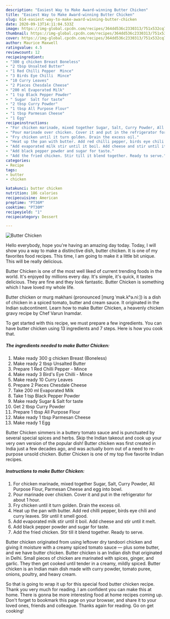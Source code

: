 ```yaml
---
description: "Easiest Way to Make Award-winning Butter Chicken"
title: "Easiest Way to Make Award-winning Butter Chicken"
slug: 614-easiest-way-to-make-award-winning-butter-chicken
date: 2020-09-13T14:11:04.533Z
image: https://img-global.cpcdn.com/recipes/364dd536c2330313/751x532cq70/butter-chicken-recipe-main-photo.jpg
thumbnail: https://img-global.cpcdn.com/recipes/364dd536c2330313/751x532cq70/butter-chicken-recipe-main-photo.jpg
cover: https://img-global.cpcdn.com/recipes/364dd536c2330313/751x532cq70/butter-chicken-recipe-main-photo.jpg
author: Maurice Maxwell
ratingvalue: 4.5
reviewcount: 12
recipeingredient:
- "300 g chicken Breast Boneless"
- "2 tbsp Unsalted Butter"
- "1 Red Chilli Pepper  Mince"
- "3 Birds Eye Chilli  Mince"
- "10 Curry Leaves"
- "2 Pieces Chesdale Cheese"
- "200 ml Evaporated Milk"
- "1 tsp Black Pepper Powder"
- " Sugar  Salt for taste"
- "2 tbsp Curry Powder"
- "1 tbsp All Purpose Flour"
- "1 tbsp Parmesan Cheese"
- "1 Egg"
recipeinstructions:
- "For chicken marinade, mixed together Sugar, Salt, Curry Powder, All Purpose Flour, Parmesan Cheese and egg into bowl."
- "Pour marinade over chicken. Cover it and put in the refrigerator for about 1 hour."
- "Fry chicken until it turn golden. Drain the excess oil."
- "Heat up the pan with butter. Add red chilli pepper, birds eye chili and curry leaves. Stir until it smell good."
- "Add evaporated milk stir until it boil. Add cheese and stir until it melt."
- "Add black pepper powder and sugar for taste."
- "Add the fried chicken. Stir till it blend together. Ready to serve."
categories:
- Recipe
tags:
- butter
- chicken

katakunci: butter chicken 
nutrition: 186 calories
recipecuisine: American
preptime: "PT36M"
cooktime: "PT30M"
recipeyield: "1"
recipecategory: Dessert

---
```



![Butter Chicken](https://img-global.cpcdn.com/recipes/364dd536c2330313/751x532cq70/butter-chicken-recipe-main-photo.jpg)

Hello everybody, hope you're having an amazing day today. Today, I will show you a way to make a distinctive dish, butter chicken. It is one of my favorites food recipes. This time, I am going to make it a little bit unique. This will be really delicious.

Butter Chicken is one of the most well liked of current trending foods in the world. It's enjoyed by millions every day. It's simple, it's quick, it tastes delicious. They are fine and they look fantastic. Butter Chicken is something which I have loved my whole life.

Butter chicken or murg makhani (pronounced [mʊrg ˈmək.kʰə.niː]) is a dish of chicken in a spiced tomato, butter and cream sauce. It originated in the Indian subcontinent. Learn how to make Butter Chicken, a heavenly chicken gravy recipe by Chef Varun Inamdar.


To get started with this recipe, we must prepare a few ingredients. You can have butter chicken using 13 ingredients and 7 steps. Here is how you cook that.

<!--inarticleads1-->

##### The ingredients needed to make Butter Chicken:

1. Make ready 300 g chicken Breast (Boneless)
1. Make ready 2 tbsp Unsalted Butter
1. Prepare 1 Red Chilli Pepper - Mince
1. Make ready 3 Bird&#39;s Eye Chilli - Mince
1. Make ready 10 Curry Leaves
1. Prepare 2 Pieces Chesdale Cheese
1. Take 200 ml Evaporated Milk
1. Take 1 tsp Black Pepper Powder
1. Make ready  Sugar &amp; Salt for taste
1. Get 2 tbsp Curry Powder
1. Prepare 1 tbsp All Purpose Flour
1. Make ready 1 tbsp Parmesan Cheese
1. Make ready 1 Egg


Butter Chicken simmers in a buttery tomato sauce and is punctuated by several special spices and herbs. Skip the Indian takeout and cook up your very own version of the popular dish! Butter chicken was first created in India just a few decades ago, and was actually born out of a need to re-purpose unsold chicken. Butter Chicken is one of my top five favorite Indian recipes. 

<!--inarticleads2-->

##### Instructions to make Butter Chicken:

1. For chicken marinade, mixed together Sugar, Salt, Curry Powder, All Purpose Flour, Parmesan Cheese and egg into bowl.
1. Pour marinade over chicken. Cover it and put in the refrigerator for about 1 hour.
1. Fry chicken until it turn golden. Drain the excess oil.
1. Heat up the pan with butter. Add red chilli pepper, birds eye chili and curry leaves. Stir until it smell good.
1. Add evaporated milk stir until it boil. Add cheese and stir until it melt.
1. Add black pepper powder and sugar for taste.
1. Add the fried chicken. Stir till it blend together. Ready to serve.


Butter chicken originated from using leftover dry tandoori chicken and giving it moisture with a creamy spiced tomato sauce — plus some butter, and we have butter chicken. Butter chicken is an Indian dish that originated in Delhi. Small pieces of chicken are marinated with spices, ginger, and garlic. They then get cooked until tender in a creamy, mildly spiced. Butter chicken is an Indian main dish made with curry powder, tomato puree, onions, poultry, and heavy cream. 

So that is going to wrap it up for this special food butter chicken recipe. Thank you very much for reading. I am confident you can make this at home. There is gonna be more interesting food at home recipes coming up. Don't forget to bookmark this page on your browser, and share it to your loved ones, friends and colleague. Thanks again for reading. Go on get cooking!
